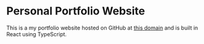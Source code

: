 
# Personal Portfolio Website

This is a my portfolio website hosted on GitHub at [this domain](https://www.ruatran.com) and is built in React using TypeScript.
